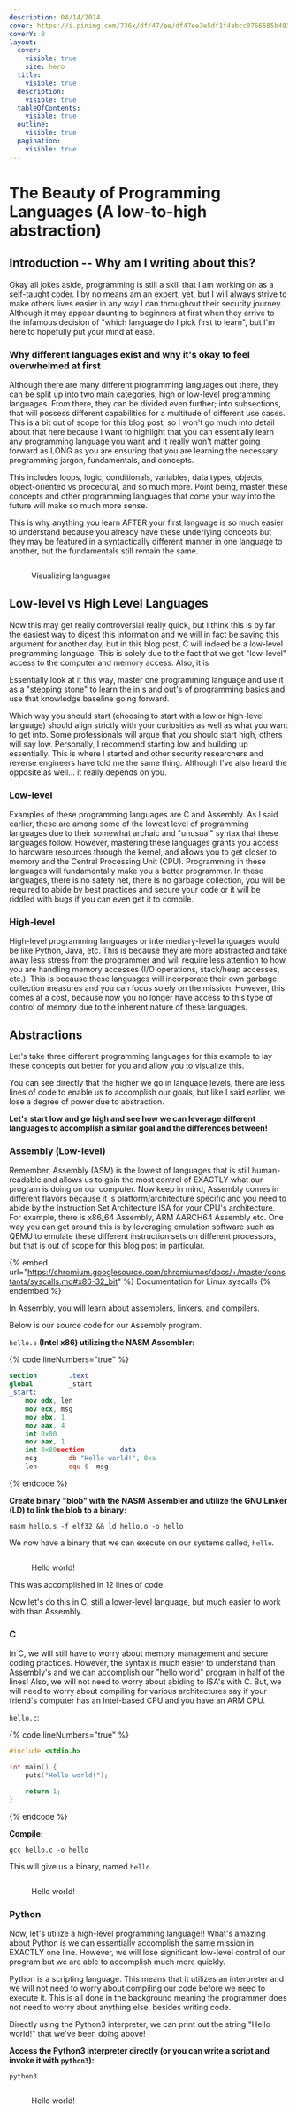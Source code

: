 ```yaml
---
description: 04/14/2024
cover: https://i.pinimg.com/736x/df/47/ee/df47ee3e5df1f4abcc0766585b493ba3.jpg
coverY: 0
layout:
  cover:
    visible: true
    size: hero
  title:
    visible: true
  description:
    visible: true
  tableOfContents:
    visible: true
  outline:
    visible: true
  pagination:
    visible: true
---
```


# The Beauty of Programming Languages (A low-to-high abstraction)

## Introduction -- Why am I writing about this?

Okay all jokes aside, programming is still a skill that I am working on as a self-taught coder. I by no means am an expert, yet, but I will always strive to make others lives easier in any way I can throughout their security journey. Although it may appear daunting to beginners at first when they arrive to the infamous decision of "which language do I pick first to learn", but I'm here to hopefully put your mind at ease.&#x20;

### Why different languages exist and why it's okay to feel overwhelmed at first

Although there are many different programming languages out there, they can be split up into two main categories, high or low-level programming languages. From there, they can be divided even further; into subsections, that will possess different capabilities for a multitude of different use cases. This is a bit out of scope for this blog post, so I won't go much into detail about that here because I want to highlight that you can essentially learn any programming language you want and it really won't matter going forward as LONG as you are ensuring that you are learning the necessary programming jargon, fundamentals, and concepts.&#x20;

This includes loops, logic, conditionals, variables, data types, objects, object-oriented vs procedural, and so much more. Point being, master these concepts and other programming languages that come your way into the future will make so much more sense.

This is why anything you learn AFTER your first language is so much easier to understand because you already have these underlying concepts but they may be featured in a syntactically different manner in one language to another, but the fundamentals still remain the same.&#x20;

<figure><img src="../.gitbook/assets/image (193).png" alt=""><figcaption><p>Visualizing languages</p></figcaption></figure>

## Low-level vs High Level Languages

Now this may get really controversial really quick, but I think this is by far the easiest way to digest this information and we will in fact be saving this argument for another day, but in this blog post, C will indeed be a low-level programming language. This is solely due to the fact that we get "low-level" access to the computer and memory access. Also, it is&#x20;

Essentially look at it this way, master one programming language and use it as a "stepping stone" to learn the in's and out's of programming basics and use that knowledge baseline going forward.&#x20;

Which way you should start (choosing to start with a low or high-level language) should align strictly with your curiosities as well as what you want to get into. Some professionals will argue that you should start high, others will say low. Personally, I recommend starting low and building up essentially. This is where I started and other security researchers and reverse engineers have told me the same thing. Although I've also heard the opposite as well... it really depends on you.&#x20;

### Low-level

Examples of these programming languages are C and Assembly. As I said earlier, these are among some of the lowest level of programming languages due to their somewhat archaic and "unusual" syntax that these languages follow. However, mastering these languages grants you access to hardware resources through the kernel, and allows you to get closer to memory and the Central Processing Unit (CPU). Programming in these languages will fundamentally make you a better programmer. In these languages, there is no safety net, there is no garbage collection, you will be required to abide by best practices and secure your code or it will be riddled with bugs if you can even get it to compile.

### High-level

High-level programming languages or intermediary-level languages would be like Python, Java, etc. This is because they are more abstracted and take away less stress from the programmer and will require less attention to how you are handling memory accesses (I/O operations, stack/heap accesses, etc.). This is because these languages will incorporate their own garbage collection measures and you can focus solely on the mission. However, this comes at a cost, because now you no longer have access to this type of control of memory due to the inherent nature of these languages.

## Abstractions

Let's take three different programming languages for this example to lay these concepts out better for you and allow you to visualize this.&#x20;

You can see directly that the higher we go in language levels, there are less lines of code to enable us to accomplish our goals, but like I said earlier, we lose a degree of power due to abstraction.

**Let's start low and go high and see how we can leverage different languages to accomplish a similar goal and the differences between!**

### Assembly (Low-level)

Remember, Assembly (ASM) is the lowest of languages that is still human-readable and allows us to gain the most control of EXACTLY what our program is doing on our computer. Now keep in mind, Assembly comes in different flavors because it is platform/architecture specific and you need to abide by the Instruction Set Architecture ISA for your CPU's architecture. For example, there is x86\_64 Assembly, ARM AARCH64 Assembly etc. One way you can get around this is by leveraging emulation software such as QEMU to emulate these different instruction sets on different processors, but that is out of scope for this blog post in particular.&#x20;

{% embed url="https://chromium.googlesource.com/chromiumos/docs/+/master/constants/syscalls.md#x86-32_bit" %}
Documentation for Linux syscalls
{% endembed %}

In Assembly, you will learn about assemblers, linkers, and compilers.

Below is our source code for our Assembly program.

`hello.s` **(Intel x86) utilizing the NASM Assembler:**

{% code lineNumbers="true" %}
```nasm
section        .text         
global         _start          
_start:
    mov edx, len 
    mov ecx, msg 
    mov ebx, 1
    mov eax, 4
    int 0x80
    mov eax, 1
    int 0x80section        .data             
    msg        db "Hello world!", 0xa
    len        equ $ -msg
```
{% endcode %}

**Create binary "blob" with the NASM Assembler and utilize the GNU Linker (LD) to link the blob to a binary:**

```
nasm hello.s -f elf32 && ld hello.o -o hello
```

We now have a binary that we can execute on our systems called, `hello`.

<figure><img src="../.gitbook/assets/image (194).png" alt=""><figcaption><p>Hello world!</p></figcaption></figure>

This was accomplished in 12 lines of code.

Now let's do this in C, still a lower-level language, but much easier to work with than Assembly.

### C

In C, we will still have to worry about memory management and secure coding practices. However, the syntax is much easier to understand than Assembly's and we can accomplish our "hello world" program in half of the lines! Also, we will not need to worry about abiding to ISA's with C. But, we will need to worry about compiling for various architectures say if your friend's computer has an Intel-based CPU and you have an ARM CPU.

`hello.c`:

{% code lineNumbers="true" %}
```c
#include <stdio.h>

int main() {
    puts("Hello world!");

    return 1;
}
```
{% endcode %}

**Compile:**

```
gcc hello.c -o hello
```

This will give us a binary, named `hello`.

<figure><img src="../.gitbook/assets/image (196).png" alt=""><figcaption><p>Hello world!</p></figcaption></figure>

### Python

Now, let's utilize a high-level programming language!! What's amazing about Python is we can essentially accomplish the same mission in EXACTLY one line. However, we will lose significant low-level control of our program but we are able to accomplish much more quickly.

Python is a scripting language. This means that it utilizes an interpreter and we will not need to worry about compiling our code before we need to execute it. This is all done in the background meaning the programmer does not need to worry about anything else, besides writing code.

Directly using the Python3 interpreter, we can print out the string "Hello world!" that we've been doing above!

**Access the Python3 interpreter directly (or you can write a script and invoke it with `python3`):**

```
python3
```

<figure><img src="../.gitbook/assets/image (198).png" alt=""><figcaption><p>Hello world!</p></figcaption></figure>
